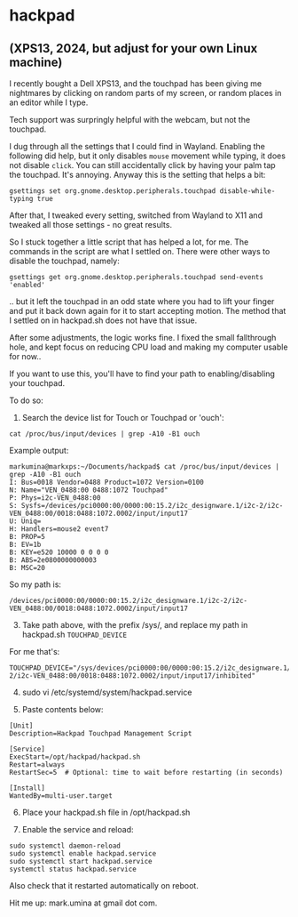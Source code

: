# hackpad 
## (XPS13, 2024, but adjust for your own Linux machine)

I recently bought a Dell XPS13, and the touchpad has been giving me nightmares by clicking on random parts of my screen, or random places in an editor while I type.

Tech support was surpringly helpful with the webcam, but not the touchpad.

I dug through all the settings that I could find in Wayland. Enabling the following did help, but it only disables `mouse` movement while typing, it does not disable `click`. You can still accidentally click by having your palm tap the touchpad. It's annoying. Anyway this is the setting that helps a bit:
```
gsettings set org.gnome.desktop.peripherals.touchpad disable-while-typing true
```

After that, I tweaked every setting, switched from Wayland to X11 and tweaked all those settings - no great results.

So I stuck together a little script that has helped a lot, for me. The commands in the script are what I settled on. There were other ways to disable the touchpad, namely:

```gsettings get org.gnome.desktop.peripherals.touchpad send-events 'enabled'```

.. but it left the touchpad in an odd state where you had to lift your finger and put it back down again for it to start accepting motion. The method that I settled on in hackpad.sh does not have that issue.

After some adjustments, the logic works fine. I fixed the small fallthrough hole, and kept focus on reducing CPU load and making my computer usable for now..

If you want to use this, you'll have to find your path to enabling/disabling your touchpad.

To do so:

1. Search the device list for Touch or Touchpad or 'ouch':
```
cat /proc/bus/input/devices | grep -A10 -B1 ouch
```

Example output:

```
markumina@markxps:~/Documents/hackpad$ cat /proc/bus/input/devices | grep -A10 -B1 ouch
I: Bus=0018 Vendor=0488 Product=1072 Version=0100
N: Name="VEN_0488:00 0488:1072 Touchpad"
P: Phys=i2c-VEN_0488:00
S: Sysfs=/devices/pci0000:00/0000:00:15.2/i2c_designware.1/i2c-2/i2c-VEN_0488:00/0018:0488:1072.0002/input/input17
U: Uniq=
H: Handlers=mouse2 event7 
B: PROP=5
B: EV=1b
B: KEY=e520 10000 0 0 0 0
B: ABS=2e0800000000003
B: MSC=20
```
So my path is:
```
/devices/pci0000:00/0000:00:15.2/i2c_designware.1/i2c-2/i2c-VEN_0488:00/0018:0488:1072.0002/input/input17
```

3. Take path above, with the prefix /sys/, and replace my path in hackpad.sh `TOUCHPAD_DEVICE`

For me that's:

```
TOUCHPAD_DEVICE="/sys/devices/pci0000:00/0000:00:15.2/i2c_designware.1/i2c-2/i2c-VEN_0488:00/0018:0488:1072.0002/input/input17/inhibited"
```

4. sudo vi /etc/systemd/system/hackpad.service

5. Paste contents below:
```
[Unit]
Description=Hackpad Touchpad Management Script

[Service]
ExecStart=/opt/hackpad/hackpad.sh
Restart=always
RestartSec=5  # Optional: time to wait before restarting (in seconds)

[Install]
WantedBy=multi-user.target
```

6. Place your hackpad.sh file in /opt/hackpad.sh

7. Enable the service and reload:

```
sudo systemctl daemon-reload
sudo systemctl enable hackpad.service
sudo systemctl start hackpad.service
systemctl status hackpad.service
```

Also check that it restarted automatically on reboot.

Hit me up: mark.umina at gmail dot com.

